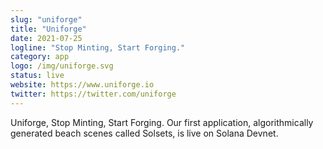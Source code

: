 ```yaml
---
slug: "uniforge"
title: "Uniforge"
date: 2021-07-25
logline: "Stop Minting, Start Forging."
category: app
logo: /img/uniforge.svg
status: live
website: https://www.uniforge.io
twitter: https://twitter.com/uniforge
---
```


Uniforge, Stop Minting, Start Forging. Our first application, algorithmically generated beach scenes called Solsets, is live on Solana Devnet.
